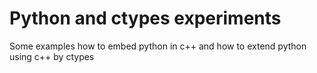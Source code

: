 Python and ctypes experiments
=========================
Some examples how to embed python in c++ and how to extend python using c++ by ctypes
